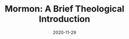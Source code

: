 ---
date: 2020-11-29
dateYear: 2020
isbn: 9780842500142
title: "Mormon: A Brief Theological Introduction"
description: "From the moment Sariah and Lehi's family arrived in the promised land, their prophets warned that the people would face destruction if they failed to trust in Christ. Centuries later, Mormon witnesses the fulfillment of this dark prophecy. He witnesses his own people hewn down in open rebellion against God. Crying out from the depths of his heart, the prophet reflects on what went wrong and how it might have been avoided. Through it all, hope in Christ abides. In this brief theological introduction, philosopher and theologian Adam S. Miller presents Mormon s book as a beginner s guide to the end of the world. Mormon's life is a case study in apocalyptic discipleship. What does a disciple's task of sacrificing all things look like in a world where all things are already passing away? Miller introduces a Mormon for our own troubled times a sober and observant prophet who models hope in Christ even as everything in the world he loves collapses around him."
cover: cover-mormon-brief-theological-introduction.jpeg
coverGoogle: https://books.google.com/books/content?id=ziVQzQEACAAJ&printsec=frontcover&img=1&zoom=1&source=gbs_api
pageCount: 144
authors: Adam S. Miller
publishers: Neal A. Maxwell Institute for Religious Scholarship
published: 2021-03
publishedYear: 2021
bookSeries: Brief Theological Introductions to the Book of Mormon
shelves:
- non-fiction
- faith
---